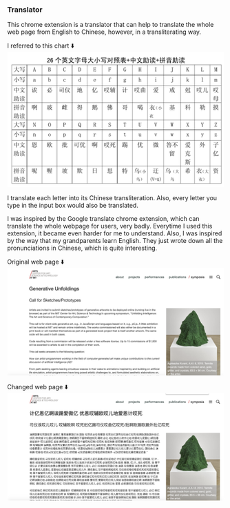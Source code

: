 ### Translator

This chrome extension is a translator that can help to translate the whole web page from English to Chinese, however, in a transliterating way. 

I referred to this chart ⬇️
![chart](reference.png)

I translate each letter into its Chinese transliteration. Also, every letter you type in the input box would also be translated. 

I was inspired by the Google translate chrome extension, which can translate the whole webpage for users, very badly. Everytime I used this extension, it became even harder for me to understand. Also, I was inspired by the way that my grandparents learn English. They just wrote down all the pronunciations in Chinese, which is quite interesting. 

Original web page ⬇️
![original web page](original.png)

Changed web page ⬇️
![changed web page](changed.png)
